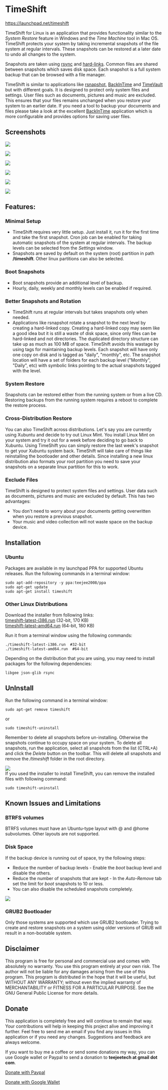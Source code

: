 # TimeShift

https://launchpad.net/timeshift

TimeShift for Linux is an application that provides functionality similar to the _System Restore_ feature in Windows and the _Time Machine_ tool in Mac OS. TimeShift protects your system by taking incremental snapshots of the file system at regular intervals. These snapshots can be restored at a later date to undo all changes to the system.   

Snapshots are taken using [rsync](http://rsync.samba.org/) and [hard-links](http://en.wikipedia.org/wiki/Hard_link). Common files are shared between snapshots which saves disk space. Each snapshot is a full system backup that can be browsed with a file manager.   

TimeShift is similar to applications like [rsnapshot](http://www.rsnapshot.org/), [BackInTime](http://backintime.le-web.org/) and [TimeVault](https://wiki.ubuntu.com/TimeVault) but with different goals. It is designed to protect only system files and settings. User files such as documents, pictures and music are excluded. This ensures that your files remains unchanged when you restore your system to an earlier date. If you need a tool to backup your documents and files please take a look at the excellent [BackInTime](http://backintime.le-web.org/) application which is more configurable and provides options for saving user files.  

## Screenshots
[![](http://3.bp.blogspot.com/-tViIIYtGIVk/VqJWGBwwv9I/AAAAAAAADKY/p6qdUPyD8Ug/s1600/Timeshift%2BRSYNC%2Bv1.7.6_055.png)](http://3.bp.blogspot.com/-tViIIYtGIVk/VqJWGBwwv9I/AAAAAAAADKY/p6qdUPyD8Ug/s1600/Timeshift%2BRSYNC%2Bv1.7.6_055.png)  

[![](http://1.bp.blogspot.com/-H59eRf950rU/VqJWFBjSTYI/AAAAAAAADKA/re-otOjxqbc/s1600/Settings_056.png)](http://1.bp.blogspot.com/-H59eRf950rU/VqJWFBjSTYI/AAAAAAAADKA/re-otOjxqbc/s1600/Settings_056.png)  

[![](http://3.bp.blogspot.com/-ixRtHJ-e_7I/VqJWFs36CYI/AAAAAAAADKM/QaN3VDF2jT8/s1600/Settings_057.png)](http://3.bp.blogspot.com/-ixRtHJ-e_7I/VqJWFs36CYI/AAAAAAAADKM/QaN3VDF2jT8/s1600/Settings_057.png)  

[![](http://2.bp.blogspot.com/-AXDmlVFhYhg/VqJWFyYmBJI/AAAAAAAADKQ/GKY4iqWNWts/s1600/Settings_058.png)](http://2.bp.blogspot.com/-AXDmlVFhYhg/VqJWFyYmBJI/AAAAAAAADKQ/GKY4iqWNWts/s1600/Settings_058.png)   

[![](http://4.bp.blogspot.com/-2XB9AIiAh2U/VqJWFIF2nGI/AAAAAAAADKI/v-O2xERMueY/s1600/Restore_059.png)](http://4.bp.blogspot.com/-2XB9AIiAh2U/VqJWFIF2nGI/AAAAAAAADKI/v-O2xERMueY/s1600/Restore_059.png)  

[![](http://2.bp.blogspot.com/-IaiAmmrrhbs/VqJWFKLBupI/AAAAAAAADKE/TfslgQ74IPk/s1600/Restore_060.png)](http://2.bp.blogspot.com/-IaiAmmrrhbs/VqJWFKLBupI/AAAAAAAADKE/TfslgQ74IPk/s1600/Restore_060.png)  

## Features:
### Minimal Setup

*   TimeShift requires very little setup. Just install it, run it for the first time and take the first snapshot. Cron job can be enabled for taking automatic snapshots of the system at regular intervals. The backup levels can be selected from the _Settings_ window.
*   Snapshots are saved by default on the system (root) partition in path **/timeshift**. Other linux partitions can also be selected.

### Boot Snapshots

*   Boot snapshots provide an additional level of backup.
*   Hourly, daily, weekly and monthly levels can be enabled if required.

### Better Snapshots and Rotation

*   TimeShift runs at regular intervals but takes snapshots only when needed.
*   Applications like rsnapshot rotate a snapshot to the next level by creating a hard-linked copy. Creating a hard-linked copy may seem like a good idea but it is still a waste of disk space, since only files can be hard-linked and not directories. The duplicated directory structure can take up as much as 100 MB of space. TimeShift avoids this wastage by using tags for maintaining backup levels. Each snapshot will have only one copy on disk and is tagged as "daily", "monthly", etc. The snapshot location will have a set of folders for each backup level ("Monthly", "Daily", etc) with symbolic links pointing to the actual snapshots tagged with the level.

### System Restore
Snapshots can be restored either from the running system or from a live CD. Restoring backups from the running system requires a reboot to complete the restore process.  
### Cross-Distribution Restore
You can also TimeShift across distributions. Let's say you are currently using Xubuntu and decide to try out Linux Mint. You install Linux Mint on your system and try it out for a week before deciding to go back to Xubuntu. Using TimeShift you can simply restore the last week's snapshot to get your Xubuntu system back. TimeShift will take care of things like reinstalling the bootloader and other details. Since installing a new linux distribution also formats your root partition you need to save your snapshots on a separate linux partition for this to work.
### Exclude Files
TimeShift is designed to protect system files and settings. User data such as documents, pictures and music are excluded by default. This has two advantages:  

*   You don't need to worry about your documents getting overwritten when you restore a previous snapshot.
*   Your music and video collection will not waste space on the backup device.

## Installation

### Ubuntu
Packages are available in my launchpad PPA for supported Ubuntu releases. Run the following commands in a terminal window:

    sudo apt-add-repository -y ppa:teejee2008/ppa
    sudo apt-get update
    sudo apt-get install timeshift

### Other Linux Distributions
Download the installer from following links:  
[timeshift-latest-i386.run](http://dl.dropbox.com/u/67740416/linux/timeshift-latest-i386.run?dl=1) (32-bit, 170 KB)  
[timeshift-latest-amd64.run](http://dl.dropbox.com/u/67740416/linux/timeshift-latest-amd64.run?dl=1) (64-bit, 180 KB)    

Run it from a terminal window using the following commands:  

    ./timeshift-latest-i386.run  #32-bit
    ./timeshift-latest-amd64.run  #64-bit

Depending on the distribution that you are using, you may need to install packages for the following dependencies:  

    libgee json-glib rsync

## UnInstall

Run the following command in a terminal window:  

    sudo apt-get remove timeshift

or  

    sudo timeshift-uninstall

Remember to delete all snapshots before un-installing. Otherwise the snapshots continue to occupy space on your system.  To delete all snapshots, run the application, select all snapshots from the list (CTRL+A) and click the _Delete_ button on the toolbar. This will delete all snapshots and remove the _/timeshift_ folder in the root directory.    

[![](http://3.bp.blogspot.com/-2Ry_OvakBIw/UmNrdxoiRKI/AAAAAAAABH4/yaEuwCT3trA/s320/delete.png)](http://3.bp.blogspot.com/-2Ry_OvakBIw/UmNrdxoiRKI/AAAAAAAABH4/yaEuwCT3trA/s1600/delete.png)  
If you used the installer to install TimeShift, you can remove the installed files with following command:  

    sudo timeshift-uninstall

## Known Issues and Limitations

### BTRFS volumes
BTRFS volumes must have an Ubuntu-type layout with @ and @home subvolumes. Other layouts are not supported.  
### Disk Space
If the backup device is running out of space, try the following steps:  

*   Reduce the number of backup levels - Enable the _boot_ backup level and disable the others.
*   Reduce the number of snapshots that are kept - In the _Auto-Remove_ tab set the limit for _boot_ snapshots to 10 or less.
*   You can also disable the scheduled snapshots completely.

[![](http://4.bp.blogspot.com/-y0dracHFgGI/UmNpZn8g7hI/AAAAAAAABHw/Itao7TivCpU/s320/Settings.png)](http://4.bp.blogspot.com/-y0dracHFgGI/UmNpZn8g7hI/AAAAAAAABHw/Itao7TivCpU/s1600/Settings.png)    

### GRUB2 Bootloader
Only those systems are supported which use GRUB2 bootloader. Trying to create and restore snapshots on a system using older versions of GRUB will result in a non-bootable system.  

## Disclaimer

This program is free for personal and commercial use and comes with absolutely no warranty. You use this program entirely at your own risk. The author will not be liable for any damages arising from the use of this program. This program is distributed in the hope that it will be useful, but WITHOUT ANY WARRANTY; without even the implied warranty of MERCHANTABILITY or FITNESS FOR A PARTICULAR PURPOSE. See the GNU General Public License for more details.   

## Donate

This application is completely free and will continue to remain that way. Your contributions will help in keeping this project alive and improving it further. Feel free to send me an email if you find any issues in this application or if you need any changes. Suggestions and feedback are always welcome.

If you want to buy me a coffee or send some donations my way, you can use Google wallet or Paypal to send a donation to **teejeetech at gmail dot com**.  

[Donate with Paypal](https://www.paypal.com/cgi-bin/webscr?business=teejeetech@gmail.com&cmd=_xclick&currency_code=USD&amount=10&item_name=Timeshift%20Donation)

[Donate with Google Wallet](https://support.google.com/mail/answer/3141103?hl=en)